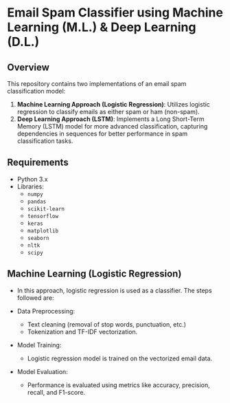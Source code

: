 # Email Spam Classifier using Machine Learning (M.L.) & Deep Learning (D.L.)

## Overview

This repository contains two implementations of an email spam classification model:

1. **Machine Learning Approach (Logistic Regression)**: Utilizes logistic regression to classify emails as either spam or ham (non-spam).
2. **Deep Learning Approach (LSTM)**: Implements a Long Short-Term Memory (LSTM) model for more advanced classification, capturing dependencies in sequences for better performance in spam classification tasks.

## Requirements

- Python 3.x
- Libraries:
  - `numpy`
  - `pandas`
  - `scikit-learn`
  - `tensorflow`
  - `keras`
  - `matplotlib`
  - `seaborn`
  - `nltk`
  - `scipy`

## Machine Learning (Logistic Regression)
- In this approach, logistic regression is used as a classifier. The steps followed are:
- Data Preprocessing:
  - Text cleaning (removal of stop words, punctuation, etc.)
  - Tokenization and TF-IDF vectorization.
    
- Model Training:
  - Logistic regression model is trained on the vectorized email data.
    
- Model Evaluation:
  - Performance is evaluated using metrics like accuracy, precision, recall, and F1-score.
